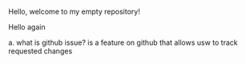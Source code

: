 Hello, welcome to my empty repository!

Hello again



a. what is github issue?
is a feature on github that allows usw to track  requested changes 